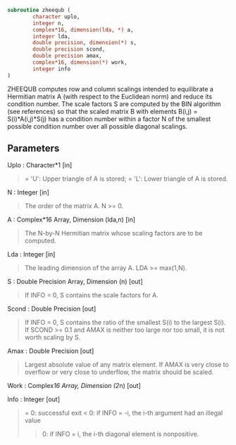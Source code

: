 ```fortran
subroutine zheequb (
		character uplo,
		integer n,
		complex*16, dimension(lda, *) a,
		integer lda,
		double precision, dimension(*) s,
		double precision scond,
		double precision amax,
		complex*16, dimension(*) work,
		integer info
)
```

 ZHEEQUB computes row and column scalings intended to equilibrate a
 Hermitian matrix A (with respect to the Euclidean norm) and reduce
 its condition number. The scale factors S are computed by the BIN
 algorithm (see references) so that the scaled matrix B with elements
 B(i,j) = S(i)*A(i,j)*S(j) has a condition number within a factor N of
 the smallest possible condition number over all possible diagonal
 scalings.

## Parameters
Uplo : Character*1 [in]
> = 'U':  Upper triangle of A is stored;
> = 'L':  Lower triangle of A is stored.

N : Integer [in]
> The order of the matrix A. N >= 0.

A : Complex*16 Array, Dimension (lda,n) [in]
> The N-by-N Hermitian matrix whose scaling factors are to be
> computed.

Lda : Integer [in]
> The leading dimension of the array A. LDA >= max(1,N).

S : Double Precision Array, Dimension (n) [out]
> If INFO = 0, S contains the scale factors for A.

Scond : Double Precision [out]
> If INFO = 0, S contains the ratio of the smallest S(i) to
> the largest S(i). If SCOND >= 0.1 and AMAX is neither too
> large nor too small, it is not worth scaling by S.

Amax : Double Precision [out]
> Largest absolute value of any matrix element. If AMAX is
> very close to overflow or very close to underflow, the
> matrix should be scaled.

Work : Complex*16 Array, Dimension (2*n) [out]

Info : Integer [out]
> = 0:  successful exit
> < 0:  if INFO = -i, the i-th argument had an illegal value
> > 0:  if INFO = i, the i-th diagonal element is nonpositive.

